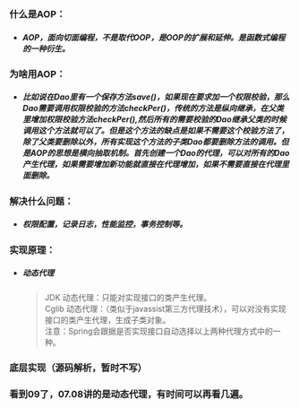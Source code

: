 ### 什么是AOP：
* ##### AOP，面向切面编程，不是取代OOP，是OOP的扩展和延伸。是函数式编程的一种衍生。
### 为啥用AOP：
* ##### 比如说在Dao里有一个保存方法save()，如果现在要求加一个权限校验，那么Dao需要调用权限校验的方法checkPer()，传统的方法是纵向继承，在父类里增加权限校验方法checkPer(),然后所有的需要校验的Dao继承父类的时候调用这个方法就可以了。但是这个方法的缺点是如果不需要这个校验方法了，除了父类要删除以外，所有实现这个方法的子类Dao都要删除方法的调用。但是AOP的思想是横向抽取机制。首先创建一个Dao的代理，可以对所有的Dao产生代理，如果需要增加新功能就直接在代理增加，如果不需要直接在代理里面删除。
### 解决什么问题：
* ##### 权限配置，记录日志，性能监控，事务控制等。
### 实现原理：
* ##### 动态代理
  > JDK 动态代理：只能对实现接口的类产生代理。  
  > Cglib 动态代理：（类似于javassist第三方代理技术），可以对没有实现接口的类产生代理，生成子类对象。  
  > 注意：Spring会跟据是否实现接口自动选择以上两种代理方式中的一种。
### 底层实现（源码解析，暂时不写）

### 看到09了，07.08讲的是动态代理，有时间可以再看几遍。
